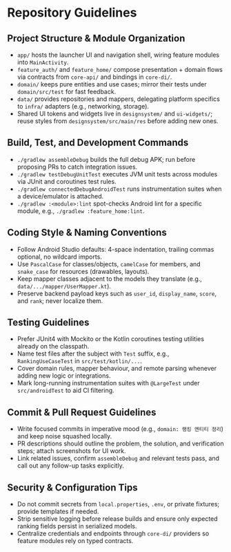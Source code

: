 # Repository Guidelines

## Project Structure & Module Organization
- `app/` hosts the launcher UI and navigation shell, wiring feature modules into `MainActivity`.
- `feature_auth/` and `feature_home/` compose presentation + domain flows via contracts from `core-api/` and bindings in `core-di/`.
- `domain/` keeps pure entities and use cases; mirror their tests under `domain/src/test` for fast feedback.
- `data/` provides repositories and mappers, delegating platform specifics to `infra/` adapters (e.g., networking, storage).
- Shared UI tokens and widgets live in `designsystem/` and `ui-widgets/`; reuse styles from `designsystem/src/main/res` before adding new ones.

## Build, Test, and Development Commands
- `./gradlew assembleDebug` builds the full debug APK; run before proposing PRs to catch integration issues.
- `./gradlew testDebugUnitTest` executes JVM unit tests across modules via JUnit and coroutines test rules.
- `./gradlew connectedDebugAndroidTest` runs instrumentation suites when a device/emulator is attached.
- `./gradlew :<module>:lint` spot-checks Android lint for a specific module, e.g., `./gradlew :feature_home:lint`.

## Coding Style & Naming Conventions
- Follow Android Studio defaults: 4-space indentation, trailing commas optional, no wildcard imports.
- Use `PascalCase` for classes/objects, `camelCase` for members, and `snake_case` for resources (drawables, layouts).
- Keep mapper classes adjacent to the models they translate (e.g., `data/.../mapper/UserMapper.kt`).
- Preserve backend payload keys such as `user_id`, `display_name`, `score`, and `rank`; never localize them.

## Testing Guidelines
- Prefer JUnit4 with Mockito or the Kotlin coroutines testing utilities already on the classpath.
- Name test files after the subject with `Test` suffix, e.g., `RankingUseCaseTest` in `src/test/kotlin/...`.
- Cover domain rules, mapper behaviour, and remote parsing whenever adding new logic or integrations.
- Mark long-running instrumentation suites with `@LargeTest` under `src/androidTest` to aid CI filtering.

## Commit & Pull Request Guidelines
- Write focused commits in imperative mood (e.g., `domain: 랭킹 엔티티 정리`) and keep noise squashed locally.
- PR descriptions should outline the problem, the solution, and verification steps; attach screenshots for UI work.
- Link related issues, confirm `assembleDebug` and relevant tests pass, and call out any follow-up tasks explicitly.

## Security & Configuration Tips
- Do not commit secrets from `local.properties`, `.env`, or private fixtures; provide templates if needed.
- Strip sensitive logging before release builds and ensure only expected ranking fields persist in serialized models.
- Centralize credentials and endpoints through `core-di/` providers so feature modules rely on typed contracts.
